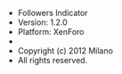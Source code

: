  * Followers Indicator
 * Version: 1.2.0
 * Platform: XenForo
 *
 * Copyright (c) 2012 Milano
 * All rights reserved.
